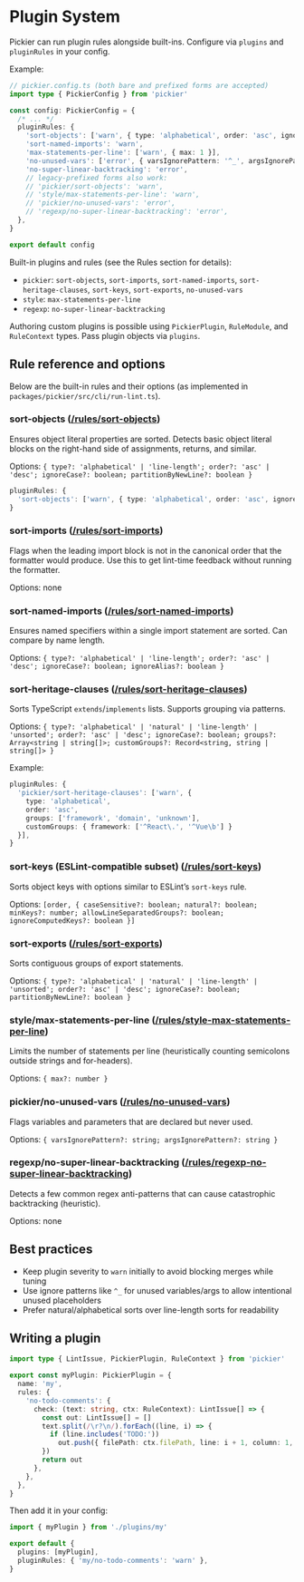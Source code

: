 # Plugin System

Pickier can run plugin rules alongside built-ins. Configure via `plugins` and `pluginRules` in your config.

Example:

```ts
// pickier.config.ts (both bare and prefixed forms are accepted)
import type { PickierConfig } from 'pickier'

const config: PickierConfig = {
  /* ... */
  pluginRules: {
    'sort-objects': ['warn', { type: 'alphabetical', order: 'asc', ignoreCase: true }],
    'sort-named-imports': 'warn',
    'max-statements-per-line': ['warn', { max: 1 }],
    'no-unused-vars': ['error', { varsIgnorePattern: '^_', argsIgnorePattern: '^_' }],
    'no-super-linear-backtracking': 'error',
    // legacy-prefixed forms also work:
    // 'pickier/sort-objects': 'warn',
    // 'style/max-statements-per-line': 'warn',
    // 'pickier/no-unused-vars': 'error',
    // 'regexp/no-super-linear-backtracking': 'error',
  },
}

export default config
```

Built-in plugins and rules (see the Rules section for details):

- `pickier`: `sort-objects`, `sort-imports`, `sort-named-imports`, `sort-heritage-clauses`, `sort-keys`, `sort-exports`, `no-unused-vars`
- `style`: `max-statements-per-line`
- `regexp`: `no-super-linear-backtracking`

Authoring custom plugins is possible using `PickierPlugin`, `RuleModule`, and `RuleContext` types. Pass plugin objects via `plugins`.

## Rule reference and options

Below are the built-in rules and their options (as implemented in `packages/pickier/src/cli/run-lint.ts`).

### sort-objects ([/rules/sort-objects](/rules/sort-objects))

Ensures object literal properties are sorted. Detects basic object literal blocks on the right-hand side of assignments, returns, and similar.

Options: `{ type?: 'alphabetical' | 'line-length'; order?: 'asc' | 'desc'; ignoreCase?: boolean; partitionByNewLine?: boolean }`

```ts
pluginRules: {
  'sort-objects': ['warn', { type: 'alphabetical', order: 'asc', ignoreCase: true }],
}
```

### sort-imports ([/rules/sort-imports](/rules/sort-imports))

Flags when the leading import block is not in the canonical order that the formatter would produce. Use this to get lint-time feedback without running the formatter.

Options: none

### sort-named-imports ([/rules/sort-named-imports](/rules/sort-named-imports))

Ensures named specifiers within a single import statement are sorted. Can compare by name length.

Options: `{ type?: 'alphabetical' | 'line-length'; order?: 'asc' | 'desc'; ignoreCase?: boolean; ignoreAlias?: boolean }`

### sort-heritage-clauses ([/rules/sort-heritage-clauses](/rules/sort-heritage-clauses))

Sorts TypeScript `extends`/`implements` lists. Supports grouping via patterns.

Options: `{ type?: 'alphabetical' | 'natural' | 'line-length' | 'unsorted'; order?: 'asc' | 'desc'; ignoreCase?: boolean; groups?: Array<string | string[]>; customGroups?: Record<string, string | string[]> }`

Example:

```ts
pluginRules: {
  'pickier/sort-heritage-clauses': ['warn', {
    type: 'alphabetical',
    order: 'asc',
    groups: ['framework', 'domain', 'unknown'],
    customGroups: { framework: ['^React\.', '^Vue\b'] }
  }],
}
```

### sort-keys (ESLint-compatible subset) ([/rules/sort-keys](/rules/sort-keys))

Sorts object keys with options similar to ESLint’s `sort-keys` rule.

Options: `[order, { caseSensitive?: boolean; natural?: boolean; minKeys?: number; allowLineSeparatedGroups?: boolean; ignoreComputedKeys?: boolean }]`

### sort-exports ([/rules/sort-exports](/rules/sort-exports))

Sorts contiguous groups of export statements.

Options: `{ type?: 'alphabetical' | 'natural' | 'line-length' | 'unsorted'; order?: 'asc' | 'desc'; ignoreCase?: boolean; partitionByNewLine?: boolean }`

### style/max-statements-per-line ([/rules/style-max-statements-per-line](/rules/style-max-statements-per-line))

Limits the number of statements per line (heuristically counting semicolons outside strings and for-headers).

Options: `{ max?: number }`

### pickier/no-unused-vars ([/rules/no-unused-vars](/rules/no-unused-vars))

Flags variables and parameters that are declared but never used.

Options: `{ varsIgnorePattern?: string; argsIgnorePattern?: string }`

### regexp/no-super-linear-backtracking ([/rules/regexp-no-super-linear-backtracking](/rules/regexp-no-super-linear-backtracking))

Detects a few common regex anti-patterns that can cause catastrophic backtracking (heuristic).

Options: none

## Best practices

- Keep plugin severity to `warn` initially to avoid blocking merges while tuning
- Use ignore patterns like `^_` for unused variables/args to allow intentional unused placeholders
- Prefer natural/alphabetical sorts over line-length sorts for readability

## Writing a plugin

```ts
import type { LintIssue, PickierPlugin, RuleContext } from 'pickier'

export const myPlugin: PickierPlugin = {
  name: 'my',
  rules: {
    'no-todo-comments': {
      check: (text: string, ctx: RuleContext): LintIssue[] => {
        const out: LintIssue[] = []
        text.split(/\r?\n/).forEach((line, i) => {
          if (line.includes('TODO:'))
            out.push({ filePath: ctx.filePath, line: i + 1, column: 1, ruleId: 'my/no-todo-comments', message: 'Avoid TODO comments', severity: 'warning' })
        })
        return out
      },
    },
  },
}
```

Then add it in your config:

```ts
import { myPlugin } from './plugins/my'

export default {
  plugins: [myPlugin],
  pluginRules: { 'my/no-todo-comments': 'warn' },
}
```
